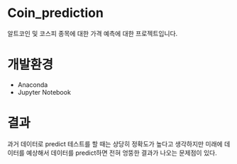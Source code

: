 # Coin_prediction
알트코인 및 코스피 종목에 대한 가격 예측에 대한 프로젝트입니다.
# 개발환경
* Anaconda
* Jupyter Notebook
# 결과
과거 데이터로 predict 테스트를 할 때는 상당히 정확도가 높다고 생각하지만 미래에 데이터를 예상해서 데이터를 predict하면 전혀 엉뚱한 결과가 나오는 문제점이 있다.

